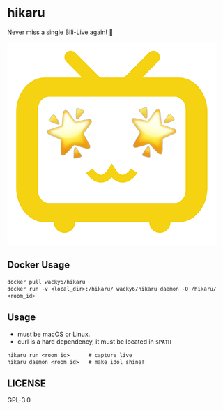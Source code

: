 hikaru
===
Never miss a single Bili-Live again! 🌟

![hikaru](./icon.png)

## Docker Usage
```shell
docker pull wacky6/hikaru
docker run -v <local_dir>:/hikaru/ wacky6/hikaru daemon -O /hikaru/ <room_id>
```

## Usage
* must be macOS or Linux.
* curl is a hard dependency, it must be located in `$PATH`

```shell
hikaru run <room_id>      # capture live
hikaru daemon <room_id>   # make idol shine!
```

## LICENSE
GPL-3.0
